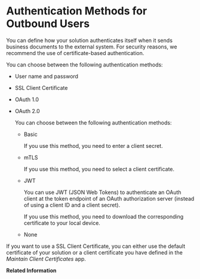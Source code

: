 <!-- loiof18cef354fb84026b5022020d82ae01d -->

# Authentication Methods for Outbound Users

You can define how your solution authenticates itself when it sends business documents to the external system. For security reasons, we recommend the use of certificate-based authentication.

You can choose between the following authentication methods:

-   User name and password

-   SSL Client Certificate

-   OAuth 1.0

-   OAuth 2.0

    You can choose between the following authentication methods:

    -   Basic

        If you use this method, you need to enter a client secret.

    -   mTLS

        If you use this method, you need to select a client certificate.

    -   JWT

        You can use JWT \(JSON Web Tokens\) to authenticate an OAuth client at the token endpoint of an OAuth authorization server \(instead of using a client ID and a client secret\).

        If you use this method, you need to download the corresponding certificate to your local device.

    -   None



If you want to use a SSL Client Certificate, you can either use the default certificate of your solution or a client certificate you have defined in the *Maintain Client Certificates* app.

**Related Information**  


 <?sap-ot O2O class="- topic/link " href="cb18de0f63b648d1a44bfe9bec1a4415.xml" text="" desc="" xtrc="link:1" xtrf="file:/home/builder/src/dita-all/jjq1673438782153/loio2080d0faf9d84ce6aa14caa4caa32935_en-US/src/content/localization/en-us/f18cef354fb84026b5022020d82ae01d.xml" output-class="" current-file="file:/home/builder/tp.net.sf.dita-ot/2.3/plugins/com.elovirta.dita.markdown_1.3.0/xsl/dita2markdownImpl.xsl" ?> 


